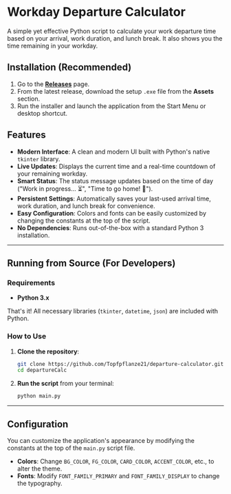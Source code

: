# Workday Departure Calculator

A simple yet effective Python script to calculate your work departure time based on your arrival, work duration, and lunch break. It also shows you the time remaining in your workday.

## Installation (Recommended)

1.  Go to the [**Releases**](https://github.com/Topfpflanze21/departureCalc/releases) page.
2.  From the latest release, download the setup `.exe` file from the **Assets** section.
3.  Run the installer and launch the application from the Start Menu or desktop shortcut.

## Features

* **Modern Interface**: A clean and modern UI built with Python's native `tkinter` library.
* **Live Updates**: Displays the current time and a real-time countdown of your remaining workday.
* **Smart Status**: The status message updates based on the time of day ("Work in progress... ⏳", "Time to go home! 🎉").
* **Persistent Settings**: Automatically saves your last-used arrival time, work duration, and lunch break for convenience.
* **Easy Configuration**: Colors and fonts can be easily customized by changing the constants at the top of the script.
* **No Dependencies**: Runs out-of-the-box with a standard Python 3 installation.

---

## Running from Source (For Developers)

### Requirements

* **Python 3.x**

That's it! All necessary libraries (`tkinter`, `datetime`, `json`) are included with Python.

### How to Use

1.  **Clone the repository**:
    ```bash
    git clone https://github.com/Topfpflanze21/departure-calculator.git
    cd departureCalc
    ```
2.  **Run the script** from your terminal:
    ```bash
    python main.py
    ```

---

## Configuration

You can customize the application's appearance by modifying the constants at the top of the `main.py` script file.

* **Colors**: Change `BG_COLOR`, `FG_COLOR`, `CARD_COLOR`, `ACCENT_COLOR`, etc., to alter the theme.
* **Fonts**: Modify `FONT_FAMILY_PRIMARY` and `FONT_FAMILY_DISPLAY` to change the typography.
